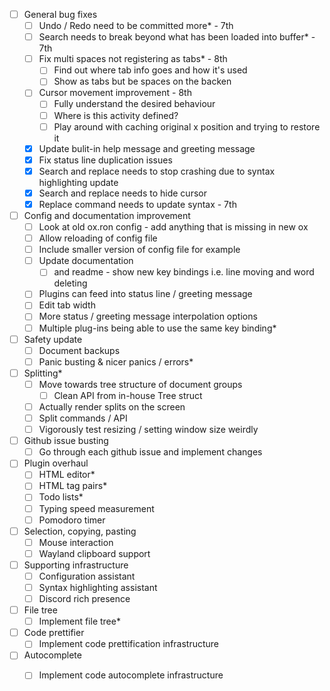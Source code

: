 - [ ] General bug fixes
  - [ ] Undo / Redo need to be committed more* - 7th
  - [ ] Search needs to break beyond what has been loaded into buffer* - 7th
  - [ ] Fix multi spaces not registering as tabs* - 8th
    - [ ] Find out where tab info goes and how it's used
    - [ ] Show as tabs but be spaces on the backen
  - [ ] Cursor movement improvement - 8th
    - [ ] Fully understand the desired behaviour
    - [ ] Where is this activity defined?
    - [ ] Play around with caching original x position and trying to restore it
  - [X] Update bulit-in help message and greeting message
  - [X] Fix status line duplication issues
  - [X] Search and replace needs to stop crashing due to syntax highlighting update
  - [X] Search and replace needs to hide cursor
  - [X] Replace command needs to update syntax - 7th
- [ ] Config and documentation improvement
  - [ ] Look at old ox.ron config - add anything that is missing in new ox
  - [ ] Allow reloading of config file
  - [ ] Include smaller version of config file for example
  - [ ] Update documentation
    - [ ] and readme - show new key bindings i.e. line moving and word deleting
  - [ ] Plugins can feed into status line / greeting message
  - [ ] Edit tab width
  - [ ] More status / greeting message interpolation options
  - [ ] Multiple plug-ins being able to use the same key binding*
- [ ] Safety update
  - [ ] Document backups
  - [ ] Panic busting & nicer panics / errors*
- [ ] Splitting*
  - [ ] Move towards tree structure of document groups
    - [ ] Clean API from in-house Tree struct
  - [ ] Actually render splits on the screen
  - [ ] Split commands / API
  - [ ] Vigorously test resizing / setting window size weirdly
- [ ] Github issue busting
  - [ ] Go through each github issue and implement changes
- [ ] Plugin overhaul
  - [ ] HTML editor*
  - [ ] HTML tag pairs*
  - [ ] Todo lists*
  - [ ] Typing speed measurement
  - [ ] Pomodoro timer
- [ ] Selection, copying, pasting
  - [ ] Mouse interaction 
  - [ ] Wayland clipboard support 
- [ ] Supporting infrastructure
  - [ ] Configuration assistant
  - [ ] Syntax highlighting assistant
  - [ ] Discord rich presence
- [ ] File tree
  - [ ] Implement file tree*
- [ ] Code prettifier
  - [ ] Implement code prettification infrastructure
- [ ] Autocomplete
  - [ ] Implement code autocomplete infrastructure

